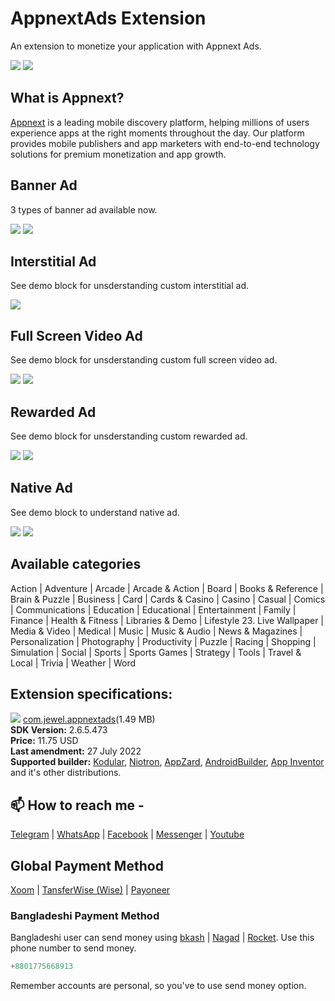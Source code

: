 # AppnextAds Extension
An extension to monetize your application with Appnext Ads.

<img src="https://github.com/jewelshkjony/AppnextAds/raw/main/images/appnext.png"/>

<img src="https://github.com/jewelshkjony/AppnextAds/raw/main/images/aix.png"/>

## What is Appnext?
<a href="https://www.appnext.com/">Appnext</a> is a leading mobile discovery platform, helping millions of users experience apps at the right moments throughout the day. Our platform provides mobile publishers and app marketers with end-to-end technology solutions for premium monetization and app growth.

## Banner Ad
3 types of banner ad available now.

<img src="https://github.com/jewelshkjony/AppnextAds/raw/main/images/banner-ad.png"/>

<img src="https://github.com/jewelshkjony/AppnextAds/raw/main/images/banners.png"/>

## Interstitial Ad
See demo block for unsderstanding custom interstitial ad.

<img src="https://github.com/jewelshkjony/AppnextAds/raw/main/images/interstitial-ad.png"/>

## Full Screen Video Ad
See demo block for unsderstanding custom full screen video ad.

<img src="https://github.com/jewelshkjony/AppnextAds/raw/main/images/fullscreen-ad.png"/>

<img src="https://github.com/jewelshkjony/AppnextAds/raw/main/images/full-screen.png"/>

## Rewarded Ad
See demo block for unsderstanding custom rewarded ad.

<img src="https://github.com/jewelshkjony/AppnextAds/raw/main/images/rewarded-ad.png"/>

<img src="https://github.com/jewelshkjony/AppnextAds/raw/main/images/reward.png"/>

## Native Ad
See demo block to understand native ad.

<img src="https://github.com/jewelshkjony/AppnextAds/raw/main/images/native-ad.png"/>

<img src="https://github.com/jewelshkjony/AppnextAds/raw/main/images/native-demo.png"/>

## Available categories
Action | Adventure | Arcade | Arcade & Action | Board | Books & Reference | Brain & Puzzle | Business | Card | Cards & Casino | Casino | Casual | Comics | Communications | Education | Educational | Entertainment | Family | Finance | Health & Fitness | Libraries & Demo | Lifestyle	23. Live Wallpaper | Media & Video | Medical | Music | Music & Audio | News & Magazines | Personalization | Photography | Productivity | Puzzle | Racing | Shopping | Simulation | Social | Sports | Sports Games | Strategy | Tools | Travel & Local | Trivia | Weather | Word

## Extension specifications:
<img src="https://github.com/jewelshkjony/AppnextAds/raw/main/images/download.png"/> <a href="https://t.me/jewelshkjony/">com.jewel.appnextads</a>(1.49 MB) \
<b>SDK Version:</b> 2.6.5.473\
<b>Price:</b> 11.75 USD\
<b>Last amendment:</b> 27 July 2022\
<b>Supported builder:</b> <a href="https://www.kodular.io/">Kodular</a>, <a href="https://niotron.com/">Niotron</a>, <a href="https://appzard.com/">AppZard</a>, <a href="https://androidbuilder.in/">AndroidBuilder</a>, <a href="http://ai2.appinventor.mit.edu/">App Inventor</a> and it's other distributions.

## 📫 How to reach me -

<a href="https://t.me/jewelshkjony">Telegram</a> | <a href="https://wa.me/8801775668913">WhatsApp</a> | <a href="https://fb.com/jewelshkjony">Facebook</a> | <a href="https://m.me/jewelshkjony">Messenger</a> | <a href="https://m.youtube.com/c/JewelShikderJony">Youtube</a>

## Global Payment Method
<a href="https://www.xoom.com/bangladesh/send-money">Xoom</a> | <a href="https://wise.com/">TansferWise (Wise)</a> | <a href="http://share.payoneer.com/nav/kJkLyppKLt-FTUg-P9xnUd76yT4iWQiym2irI42PLM7uQWXuVsWvSOABMvVykU5hbFiDGSULXNdI3-yRM7JVhA2">Payoneer</a>

### Bangladeshi Payment Method
Bangladeshi user can send money using <a href="https://bka.sh/next?c=signup&uuid=C1CC9JVT1">bkash</a> | <a href="https://play.google.com/store/apps/details?id=com.konasl.nagad">Nagad</a> | <a href="https://play.google.com/store/apps/details?id=com.dbbl.mbs.apps.main">Rocket</a>.
Use this phone number to send money.

````java
+8801775668913
````

Remember accounts are personal, so you've to use send money option.
